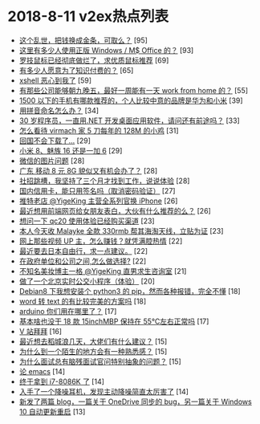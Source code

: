 # 2018-8-11 v2ex热点列表

+ [这个乱世，把钱换成金条，可取么？](https://www.v2ex.com/t/478799#reply95) [95]
+ [这里有多少人使用正版 Windows / M$ Office 的？](https://www.v2ex.com/t/478898#reply93) [93]
+ [罗技鼠标已经彻底做烂了，求优质鼠标推荐](https://www.v2ex.com/t/478850#reply69) [69]
+ [有多少人愿意为了知识付费的？](https://www.v2ex.com/t/478841#reply65) [65]
+ [xshell 恶心到我了](https://www.v2ex.com/t/478837#reply59) [59]
+ [有那些公司能够朝九晚五，最好一周能有一天 work from home 的？](https://www.v2ex.com/t/478809#reply55) [55]
+ [1500 以下的手机有哪款推荐的，个人比较中意的品牌是华为和小米](https://www.v2ex.com/t/478814#reply39) [39]
+ [用拼音命名怎么办？](https://www.v2ex.com/t/478810#reply34) [34]
+ [30 岁程序员，一直用.NET 开发桌面应用软件，请问还有前途吗？](https://www.v2ex.com/t/478807#reply33) [33]
+ [怎么看待 virmach 家 5 刀每年的 128M 的小鸡](https://www.v2ex.com/t/478811#reply31) [31]
+ [回国不会下载了...](https://www.v2ex.com/t/478854#reply29) [29]
+ [小米 8、魅族 16 还是一加 6](https://www.v2ex.com/t/478942#reply29) [29]
+ [微信的图片问题](https://www.v2ex.com/t/478802#reply28) [28]
+ [广东 移动 8 元 8G 貌似又有机会办了？](https://www.v2ex.com/t/478816#reply28) [28]
+ [社招跳槽，我坚持了三个月才找到工作，说说体验](https://www.v2ex.com/t/478824#reply28) [28]
+ [国内信用卡，能只用签名吗（取消密码验证）](https://www.v2ex.com/t/478821#reply27) [27]
+ [推特老店 @YigeKing 主营全系列官换 iPhone](https://www.v2ex.com/t/478873#reply26) [26]
+ [最近想用前端网页给女朋友表白，大伙有什么推荐的么？](https://www.v2ex.com/t/478925#reply26) [26]
+ [想问一下 qc20 使用体验已经购买渠道](https://www.v2ex.com/t/478796#reply23) [23]
+ [本人今天收 Malayke 全款 330rmb 帮其海淘天线，立贴为证](https://www.v2ex.com/t/478872#reply23) [23]
+ [网上那些视频 UP 主，怎么赚钱？就凭满腔热情](https://www.v2ex.com/t/478797#reply22) [22]
+ [最近要去日本自由行，求一点建议。](https://www.v2ex.com/t/478819#reply22) [22]
+ [在政府单位和公司之间,怎么做选择?](https://www.v2ex.com/t/478870#reply22) [22]
+ [不知名美妆博主一格 @YigeKing 直男求生咨询室](https://www.v2ex.com/t/478940#reply21) [21]
+ [做了一个北京实时公交小程序（体验）](https://www.v2ex.com/t/478863#reply20) [20]
+ [Debian8 下我想安装个 python3 的 pip，然而各种报错，完全不懂](https://www.v2ex.com/t/478803#reply18) [18]
+ [word 转 text 的有比较完美的方案吗](https://www.v2ex.com/t/478883#reply18) [18]
+ [arduino 你们用在哪里了？](https://www.v2ex.com/t/478800#reply17) [17]
+ [基本啥也没干 18 款 15inchMBP 保持在 55℃左右正常吗](https://www.v2ex.com/t/478904#reply17) [17]
+ [V 站拜拜](https://www.v2ex.com/t/478922#reply16) [16]
+ [最近想去稻城浪几天，大佬们有什么建议？](https://www.v2ex.com/t/478845#reply15) [15]
+ [为什么到一个陌生的地方会有一种熟悉感？](https://www.v2ex.com/t/478856#reply15) [15]
+ [为什么面试总有脑残面试官问特别抽象的问题？](https://www.v2ex.com/t/478937#reply15) [15]
+ [论 emacs](https://www.v2ex.com/t/478812#reply14) [14]
+ [终于拿到 i7-8086K 了](https://www.v2ex.com/t/478844#reply14) [14]
+ [入手了一个降噪耳机，发现主动降噪简直太厉害了](https://www.v2ex.com/t/478916#reply14) [14]
+ [新发了两篇 blog，一篇关于 OneDrive 同步的 bug，另一篇关于 Windows 10 自动更新重启](https://www.v2ex.com/t/478790#reply13) [13]

